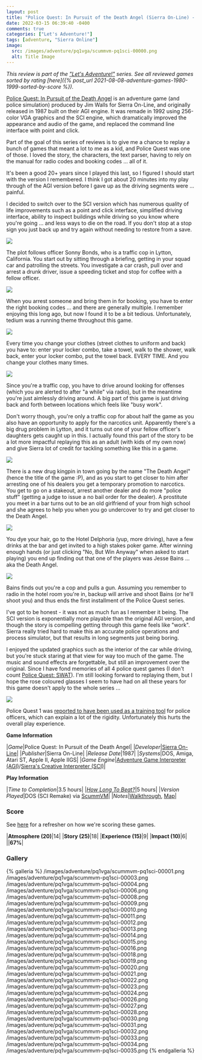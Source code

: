 ```yaml
---
layout: post
title: "Police Quest: In Pursuit of the Death Angel (Sierra On-Line) - 1987"
date: 2022-03-15 06:39:40 -0400
comments: true
categories: ["Let's Adventure!"]
tags: [adventure, "Sierra Online"]
image:
  src: /images/adventure/pq1vga/scummvm-pq1sci-00000.png
  alt: Title Image
---
```


_This review is part of the ["Let's Adventure!"](https://www.alexbevi.com/categories/let-s-adventure/) series. See all reviewed games sorted by rating [here]({% post_url 2021-08-08-adventure-games-1980-1999-sorted-by-score %})._

[Police Quest: In Pursuit of the Death Angel](https://en.wikipedia.org/wiki/Police_Quest:_In_Pursuit_of_the_Death_Angel) is an adventure game (and police simulation) produced by Jim Walls for Sierra On-Line, and originally released in 1987 built on their AGI engine. It was remade in 1992 using 256-color VGA graphics and the SCI engine, which dramatically improved the appearance and audio of the game, and replaced the command line interface with point and click.

Part of the goal of this series of reviews is to give me a chance to replay a bunch of games that meant a lot to me as a kid, and Police Quest was one of those. I loved the story, the characters, the text parser, having to rely on the manual for radio codes and booking codes ... all of it.

It's been a good 20+ years since I played this last, so I figured I should start with the version I remembered. I think I got about 20 minutes into my play through of the AGI version before I gave up as the driving segments were ... painful.

I decided to switch over to the SCI version which has numerous quality of life improvements such as a point and click interface, simplified driving interface, ability to inspect buildings while driving so you know where you're going ... and less ways to die on the road. If you don't stop at a stop sign you just back up and try again without needing to restore from a save.

![](/images/adventure/pq1vga/scummvm-pq1sci-00005.png)

The plot follows officer Sonny Bonds, who is a traffic cop in Lytton, California. You start out by sitting through a briefing, getting in your squad car and patrolling the streets. You investigate a car crash, pull over and arrest a drunk driver, issue a speeding ticket and stop for coffee with a fellow officer.

![](/images/adventure/pq1vga/scummvm-pq1sci-00017.png)

When you arrest someone and bring them in for booking, you have to enter the right booking codes ... and there are generally multiple. I remember enjoying this long ago, but now I found it to be a bit tedious. Unfortunately, tedium was a running theme throughout this game.

![](/images/adventure/pq1vga/scummvm-pq1sci-00003.png)

Every time you change your clothes (street clothes to uniform and back) you have to: enter your locker combo, take a towel, walk to the shower, walk back, enter your locker combo, put the towel back. EVERY TIME. And you change your clothes many times.

![](/images/adventure/pq1vga/scummvm-pq1sci-00007.png)

Since you're a traffic cop, you have to drive around looking for offenses (which you are alerted to after "a while" via radio), but in the meantime you're just aimlessly driving around. A big part of this game is just driving back and forth between locations which feels like "busy work".

Don't worry though, you're only a traffic cop for about half the game as you also have an opportunity to apply for the narcotics unit. Apparently there's a big drug problem in Lytton, and it turns out one of your fellow officer's daughters gets caught up in this. I actually found this part of the story to be a lot more impactful replaying this as an adult (with kids of my own now) and give Sierra lot of credit for tackling something like this in a game.

![](/images/adventure/pq1vga/scummvm-pq1sci-00025.png)

There is a new drug kingpin in town going by the name "The Death Angel" (hence the title of the game :P), and as you start to get closer to him after arresting one of his dealers you get a temporary promotion to narcotics. You get to go on a stakeout, arrest another dealer and do more "police stuff" (getting a judge to issue a no bail order for the dealer). A prostitute you meet in a bar turns out to be an old girlfriend of your from high school and she agrees to help you when you go undercover to try and get closer to the Death Angel.

![](/images/adventure/pq1vga/scummvm-pq1sci-00029.png)

You dye your hair, go to the Hotel Delphoria (yup, more driving), have a few drinks at the bar and get invited to a high stakes poker game. After winning enough hands (or just clicking "No, But Win Anyway" when asked to start playing) you end up finding out that one of the players was Jesse Bains ... aka the Death Angel.

![](/images/adventure/pq1vga/scummvm-pq1sci-00036.png)

Bains finds out you're a cop and pulls a gun. Assuming you remember to radio in the hotel room you're in, backup will arrive and shoot Bains (or he'll shoot you) and thus ends the first installment of the Police Quest series.

I've got to be honest - it was not as much fun as I remember it being. The SCI version is exponentially more playable than the original AGI version, and though the story is compelling getting through this game feels like "work". Sierra really tried hard to make this an accurate police operations and process simulator, but that results in long segments just being boring.

I enjoyed the updated graphics such as the interior of the car while driving, but you're stuck staring at that view for way too much of the game. The music and sound effects are forgettable, but still an improvement over the original. Since I have fond memories of all 4 police quest games (I don't count [Police Quest: SWAT](https://en.wikipedia.org/wiki/Police_Quest:_SWAT)). I'm still looking forward to replaying them, but I hope the rose coloured glasses I seem to have had on all these years for this game doesn't apply to the whole series ...

![](/images/adventure/pq1vga/scummvm-pq1sci-00037.png)

Police Quest 1 was [reported to have been used as a training tool](https://en.wikipedia.org/wiki/Police_Quest:_In_Pursuit_of_the_Death_Angel#cite_note-8) for police officers, which can explain a lot of the rigidity. Unfortunately this hurts the overall play experience.

**Game Information**

|*Game*|Police Quest: In Pursuit of the Death Angel|
|*Developer*|[Sierra On-Line](https://en.wikipedia.org/wiki/Sierra_Entertainment)|
|*Publisher*|Sierra On-Line|
|*Release Date*|1987|
|*Systems*|DOS, Amiga, Atari ST, Apple II, Apple IIGS|
|*Game Engine*|[Adventure Game Interpreter (AGI)](https://wiki.scummvm.org/index.php?title=AGI)/[Sierra's Creative Interpreter (SCI)](https://wiki.scummvm.org/index.php?title=SCI)|

**Play Information**

|*Time to Completion*|3.5 hours|
|*[How Long To Beat?](https://howlongtobeat.com/game?id=7196)*|5 hours|
|*Version Played*|DOS (SCI Remake) via [ScummVM](https://www.scummvm.org/)|
|*Notes*|[Walkthrough](http://gamerwalkthroughs.com/police-quest-1-vga/), [Map](https://gamefaqs.gamespot.com/pc/926376-police-quest-in-pursuit-of-the-death-angel-vga-version/map/2458-city-map)|

### Score

See [here](https://www.alexbevi.com/blog/2021/07/28/adventure-games-1980-1999/#scoring) for a refresher on how we're scoring these games.

|**Atmosphere (20)**|14|
|**Story (25)**|18|
|**Experience (15)**|9|
|**Impact (10)**|6|
||**67%**|

### Gallery
{% galleria %}
/images/adventure/pq1vga/scummvm-pq1sci-00001.png
/images/adventure/pq1vga/scummvm-pq1sci-00003.png
/images/adventure/pq1vga/scummvm-pq1sci-00004.png
/images/adventure/pq1vga/scummvm-pq1sci-00006.png
/images/adventure/pq1vga/scummvm-pq1sci-00008.png
/images/adventure/pq1vga/scummvm-pq1sci-00009.png
/images/adventure/pq1vga/scummvm-pq1sci-00010.png
/images/adventure/pq1vga/scummvm-pq1sci-00011.png
/images/adventure/pq1vga/scummvm-pq1sci-00012.png
/images/adventure/pq1vga/scummvm-pq1sci-00013.png
/images/adventure/pq1vga/scummvm-pq1sci-00014.png
/images/adventure/pq1vga/scummvm-pq1sci-00015.png
/images/adventure/pq1vga/scummvm-pq1sci-00016.png
/images/adventure/pq1vga/scummvm-pq1sci-00018.png
/images/adventure/pq1vga/scummvm-pq1sci-00019.png
/images/adventure/pq1vga/scummvm-pq1sci-00020.png
/images/adventure/pq1vga/scummvm-pq1sci-00021.png
/images/adventure/pq1vga/scummvm-pq1sci-00022.png
/images/adventure/pq1vga/scummvm-pq1sci-00023.png
/images/adventure/pq1vga/scummvm-pq1sci-00024.png
/images/adventure/pq1vga/scummvm-pq1sci-00026.png
/images/adventure/pq1vga/scummvm-pq1sci-00027.png
/images/adventure/pq1vga/scummvm-pq1sci-00028.png
/images/adventure/pq1vga/scummvm-pq1sci-00030.png
/images/adventure/pq1vga/scummvm-pq1sci-00031.png
/images/adventure/pq1vga/scummvm-pq1sci-00032.png
/images/adventure/pq1vga/scummvm-pq1sci-00033.png
/images/adventure/pq1vga/scummvm-pq1sci-00034.png
/images/adventure/pq1vga/scummvm-pq1sci-00035.png
{% endgalleria %}

